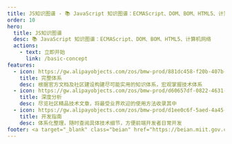 ```yaml
---
title: JS知识图谱 - 📚 JavaScript 知识图谱：ECMAScript、DOM、BOM、HTML5、计算机网络
order: 10
hero:
  title: JS知识图谱
  desc: 📚 JavaScript 知识图谱：ECMAScript、DOM、BOM、HTML5、计算机网络
  actions:
    - text: 立即开始
      link: /basic-concept
features:
  - icon: https://gw.alipayobjects.com/zos/bmw-prod/881dc458-f20b-407b-947a-95104b5ec82b/k79dm8ih_w144_h144.png
    title: 完整体系
    desc: 根据官方文档及社区建设构建尽可能实用的知识体系，宏观掌握技术体系
  - icon: https://gw.alipayobjects.com/zos/bmw-prod/d60657df-0822-4631-9d7c-e7a869c2f21c/k79dmz3q_w126_h126.png
    title: 深度分析
    desc: 尽览社区精品技术文章，将最受业界欢迎的使用方法收录其中
  - icon: https://gw.alipayobjects.com/zos/bmw-prod/d1ee0c6f-5aed-4a45-a507-339a4bfe076c/k7bjsocq_w144_h144.png
    title: 开发指南
    desc: 体系化整理，随时查阅具体技术细节，方便前端开发者日常开发
footer: <a target="_blank" class="beian" href="https://beian.miit.gov.cn/">鄂ICP备17004871号-1</a> | Copyright © 2021-present<br />Powered by 随波逐流
---
```


